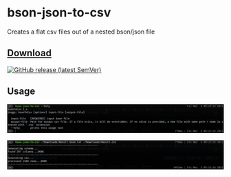 # bson-json-to-csv

Creates a flat csv files out of a nested bson/json file

## [Download](https://github.com/bilal-fazlani/bson-json-to-csv/releases/latest/download/bson-json-to-csv)


 [![GitHub release (latest SemVer)](https://img.shields.io/github/v/release/bilal-fazlani/bson-json-to-csv?color=red&label=version&sort=semver&style=for-the-badge)](https://github.com/bilal-fazlani/bson-json-to-csv/releases/latest/download/bson-json-to-csv)


## Usage

![help](/images/help.png)

![help](/images/usage.png)

